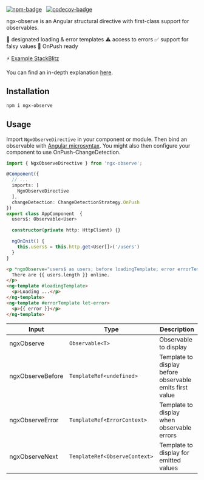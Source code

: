 [![npm-badge](https://img.shields.io/npm/v/ngx-observe.svg?style=flat-square)](https://www.npmjs.com/package/ngx-observe)
&nbsp;
[![codecov-badge](https://codecov.io/gh/nilsmehlhorn/ngx-observe/branch/master/graph/badge.svg)](https://codecov.io/gh/nilsmehlhorn/ngx-observe)

ngx-observe is an Angular structural directive with first-class support for observables.

🧩 designated loading & error templates
⚠️ access to errors
✅ support for falsy values
🚀 OnPush ready

⚡ [Example StackBlitz](https://stackblitz.com/github/nilsmehlhorn/ngx-observe-example)

You can find an in-depth explanation [here](https://nils-mehlhorn.de/posts/angular-observable-directive/).

## Installation

```bash
npm i ngx-observe
```

## Usage

Import `NgxObserveDirective` in your component or module. Then bind an observable with [Angular microsyntax](https://angular.dev/guide/directives/structural-directives). You might also then configure your component to use OnPush-ChangeDetection.

```typescript
import { NgxObserveDirective } from 'ngx-observe';

@Component({
  // ...
  imports: [
    NgxObserveDirective 
  ],
  changeDetection: ChangeDetectionStrategy.OnPush
})
export class AppComponent  {
  users$: Observable<User>

  constructor(private http: HttpClient) {}

  ngOnInit() {
    this.users$ = this.http.get<User[]>('/users')
  }
}
```
```html
<p *ngxObserve="users$ as users; before loadingTemplate; error errorTemplate">
  There are {{ users.length }} online.
</p>
<ng-template #loadingTemplate>
  <p>Loading ...</p>
</ng-template>
<ng-template #errorTemplate let-error>
  <p>{{ error }}</p>
</ng-template>
```
| Input | Type | Description
| ---   | ---         | --- |
| ngxObserve | `Observable<T>` | Observable to display |
| ngxObserveBefore | `TemplateRef<undefined>` | Template to display before observable emits first value |
| ngxObserveError | `TemplateRef<ErrorContext>` | Template to display when observable errors |
| ngxObserveNext | `TemplateRef<ObserveContext>` | Template to display for emitted values |

